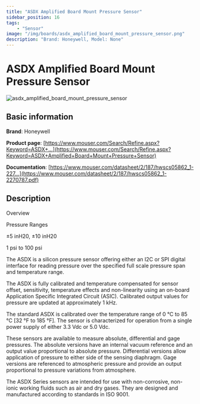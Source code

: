 ```yaml
---
title: "ASDX Amplified Board Mount Pressure Sensor"
sidebar_position: 16
tags:
    - "Sensor"
image: "/img/boards/asdx_amplified_board_mount_pressure_sensor.png"
description: "Brand: Honeywell, Model: None"
---
```

# ASDX Amplified Board Mount Pressure Sensor

![asdx_amplified_board_mount_pressure_sensor](/img/boards/asdx_amplified_board_mount_pressure_sensor.png)

## Basic information

**Brand**: Honeywell

**Product page**: [https://www.mouser.com/Search/Refine.aspx?Keyword=ASDX+...](https://www.mouser.com/Search/Refine.aspx?Keyword=ASDX+Amplified+Board+Mount+Pressure+Sensor)

**Documentation**: [https://www.mouser.com/datasheet/2/187/hwscs05862_1-227...](https://www.mouser.com/datasheet/2/187/hwscs05862_1-2270787.pdf)

## Description

Overview

Pressure Ranges



±5 inH20, ±10 inH20

1 psi to 100 psi

The ASDX is a silicon pressure sensor offering either an I2C or SPI digital interface for reading pressure over the specified full scale pressure span and temperature range\.



The ASDX is fully calibrated and temperature compensated for sensor offset, sensitivity, temperature effects and non\-linearity using an on\-board Application Specific Integrated Circuit \(ASIC\)\. Calibrated output values for pressure are updated at approximately 1 kHz\.



The standard ASDX is calibrated over the temperature range of 0 °C to 85 °C \[32 °F to 185 °F\]\. The sensor is characterized for operation from a single power supply of either 3\.3 Vdc or 5\.0 Vdc\.



These sensors are available to measure absolute, differential and gage pressures\. The absolute versions have an internal vacuum reference and an output value proportional to absolute pressure\. Differential versions allow application of pressure to either side of the sensing diaphragm\. Gage versions are referenced to atmospheric pressure and provide an output proportional to pressure variations from atmosphere\.



The ASDX Series sensors are intended for use with non\-corrosive, non\-ionic working fluids such as air and dry gases\. They are designed and manufactured according to standards in ISO 9001\.

